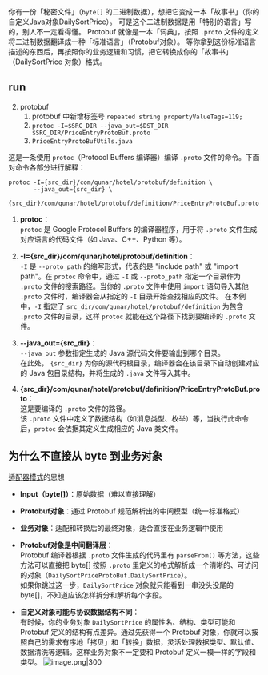 
你有一份「秘密文件」（`byte[]` 的二进制数据），想把它变成一本「故事书」（你的自定义Java对象DailySortPrice）。
可是这个二进制数据是用「特别的语言」写的，别人不一定看得懂。
Protobuf 就像是一本「词典」，按照 `.proto` 文件的定义将二进制数据翻译成一种「标准语言」（Protobuf对象）。
等你拿到这份标准语言描述的东西后，再按照你的业务逻辑和习惯，把它转换成你的「故事书」（DailySortPrice 对象）格式。

## run

2. protobuf
	1. protobuf 中新增标签号 `repeated string propertyValueTags=119;`
	2. `protoc -I=$SRC_DIR --java_out=$DST_DIR $SRC_DIR/PriceEntryProtoBuf.proto`
	3. `PriceEntryProtoBufUtils.java`


这是一条使用 `protoc`（Protocol Buffers 编译器）编译 `.proto` 文件的命令。下面对命令各部分进行解释：

```
protoc -I={src_dir}/com/qunar/hotel/protobuf/definition \
       --java_out={src_dir} \
       {src_dir}/com/qunar/hotel/protobuf/definition/PriceEntryProtoBuf.proto
```

1. **protoc**：  
    `protoc` 是 Google Protocol Buffers 的编译器程序，用于将 `.proto` 文件生成对应语言的代码文件（如 Java、C++、Python 等）。
    
2. **-I={src_dir}/com/qunar/hotel/protobuf/definition**：  
    `-I` 是 `--proto_path` 的缩写形式，代表的是 "include path" 或 "import path"。在 `protoc` 命令中，通过 `-I` 或 `--proto_path` 指定一个目录作为 `.proto` 文件的搜索路径。当你的 `.proto` 文件中使用 `import` 语句导入其他 `.proto` 文件时，编译器会从指定的 `-I` 目录开始查找相应的文件。
    在本例中，`-I` 指定了 `src_dir/com/qunar/hotel/protobuf/definition` 为包含 `.proto` 文件的目录，这样 `protoc` 就能在这个路径下找到要编译的 `.proto` 文件。
    
3. **--java_out={src_dir}**：  
    `--java_out` 参数指定生成的 Java 源代码文件要输出到哪个目录。  
    在此处， `{src_dir}` 为你的源代码根目录，编译器会在该目录下自动创建对应的 Java 包目录结构，并将生成的 `.java` 文件写入其中。
    
4. **{src_dir}/com/qunar/hotel/protobuf/definition/PriceEntryProtoBuf.proto**：  
    这是要编译的 `.proto` 文件的路径。  
    该 `.proto` 文件中定义了数据结构（如消息类型、枚举）等，当执行此命令后，`protoc` 会依据其定义生成相应的 Java 类文件。
    

## 为什么不直接从 byte 到业务对象

[适配器模式](适配器模式.md)的思想

- **Input（byte[]）**：原始数据（难以直接理解）
- **Protobuf对象**：通过 Protobuf 规范解析出的中间模型（统一标准格式）
- **业务对象**：适配和转换后的最终对象，适合直接在业务逻辑中使用

- **Protobuf对象是中间翻译层**：  
    Protobuf 编译器根据 `.proto` 文件生成的代码里有 `parseFrom()` 等方法，这些方法可以直接把 byte[] 按照 `.proto` 里定义的格式解析成一个清晰的、可访问的对象（`DailySortPriceProtoBuf.DailySortPrice`）。  
    如果你跳过这一步，`DailySortPrice` 对象就只能看到一串没头没尾的 byte[]，不知道应该怎样拆分和解析每个字段。
- **自定义对象可能与协议数据结构不同**：  
    有时候，你的业务对象 `DailySortPrice` 的属性名、结构、类型可能和 Protobuf 定义的结构有点差异。通过先获得一个 Protobuf 对象，你就可以按照自己的需求有序地「拷贝」和「转换」数据，灵活处理数据类型、默认值、数据清洗等逻辑。这样业务对象不一定要和 Protobuf 定义一模一样的字段和类型。
![image.png|300](https://imagehosting4picgo.oss-cn-beijing.aliyuncs.com/imagehosting/fix-dir%2Fpicgo%2Fpicgo-clipboard-images%2F2024%2F12%2F15%2F02-19-19-81bf42ee709d520ea6750faa9d5a540d-202412150219859-ac6f8c.png)


